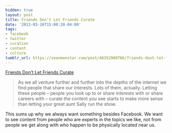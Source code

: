 ```yaml
---
hidden: true
layout: post
title: Friends Don’t Let Friends Curate
date: '2013-03-26T15:00:20-04:00'
tags:
- facebook
- twitter
- curation
- content
- culture
tumblr_url: https://seanmonstar.com/post/46352900766/friends-dont-let-friends-curate
---
```

[Friends Don’t Let Friends Curate](https://medium.com/future-tech-future-market/6d22522ebe7f?source=email)  

> As we all venture further and further into the depths of the internet we find people that share our interests. Lots of them, actually. Letting these people – people you look up to or share interests with or share careers with – curate the content you see starts to make more sense than letting your great aunt Sally run the show.

This sums up why we always want something besides Facebook. We want to see content from people who are experts in the topics we like, not from people we get along with who happen to be physically located near us.

